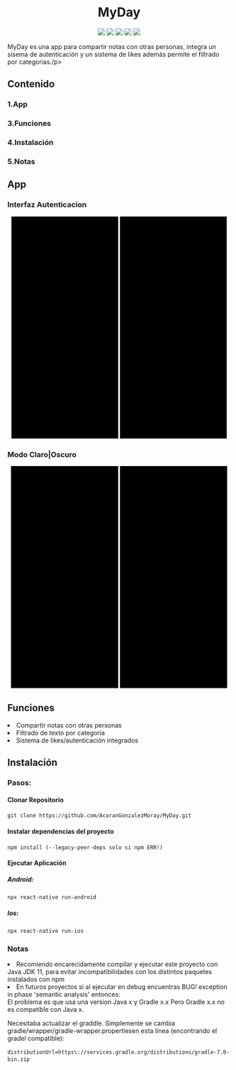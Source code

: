 <h1 align="center"> MyDay </h1>
<p align="center"> 
<img src="https://img.shields.io/badge/Plataforma-IOS%2FAndroid-green"/> <img src="https://img.shields.io/badge/framework-react%20native-blue"/> 
<img src="https://img.shields.io/badge/React%20Native-0.69-green"/> 

<img src="https://img.shields.io/badge/Versi%C3%B3n-1.3-red"/> 
<img src="https://img.shields.io/badge/language-typescript%20%7C%20swift%20%7C%20java-lightblue"/>

</p>
<p>MyDay es una app  para compartir notas con otras personas, integra un sisema de autenticación y un sistema de likes además permite el filtrado por categorias./p>


## Contenido
<div>

  <h3>1.App</h3>
  <h3>3.Funciones</h3>
  <h3>4.Instalación</h3>
  <h3>5.Notas</h3>
 
</div>

## App
  ### Interfaz Autenticacion
  <p align="center">
    <img height="500" src="https://github.com/AcoranGonzalezMoray/MyDay/blob/main/gif/20221206_154423.gif"/> 
    <img height="500" src="https://github.com/AcoranGonzalezMoray/MyDay/blob/main/gif/20221206_154438.gif"/> 
  </p>

  ### Modo Claro|Oscuro
  <p align="center">
    <img height="500" src="https://github.com/AcoranGonzalezMoray/MyDay/blob/main/gif/20221206_160935.gif"/> 
    <img height="500" src="https://github.com/AcoranGonzalezMoray/MyDay/blob/main/gif/20221206_161022.gif"/> 
  </p>



## Funciones
  <li>Compartir notas con otras personas</li>
  <li>Filtrado de texto por categoria</li>
  <li>Sistema de likes/autenticación integrados</li>

## Instalación

### Pasos:

  #### Clonar Repositorio
  ```
  git clone https://github.com/AcoranGonzalezMoray/MyDay.git
  ```

  #### Instalar dependencias del proyecto
  ```
  npm install (--legacy-peer-deps solo si npm ERR!)
  ```
 

 #### Ejecutar Aplicación
   ##### Android:
   ```
   npx react-native run-android
   ```
   ##### Ios:
   ```
   npx react-native run-ios
   ```
### Notas
<li>Recomiendo encarecidamente compilar y ejecutar este proyecto con Java JDK 11, para evitar incompatibilidades con los distintos paquetes instalados con npm</li>
<li>En futuros proyectos si al ejecutar en debug encuentras BUG! exception in phase 'semantic analysis' entonces:</li>
El problema es que usa una version Java x y Gradle x.x Pero Gradle x.x no es compatible con Java x. 

Necesitaba actualizar el graddle. Simplemente se cambia gradle/wrapper/gradle-wrapper.propertiesen esta línea (encontrando el gradel compatible):
 ```
distributionUrl=https\://services.gradle.org/distributions/gradle-7.0-bin.zip
 ```

